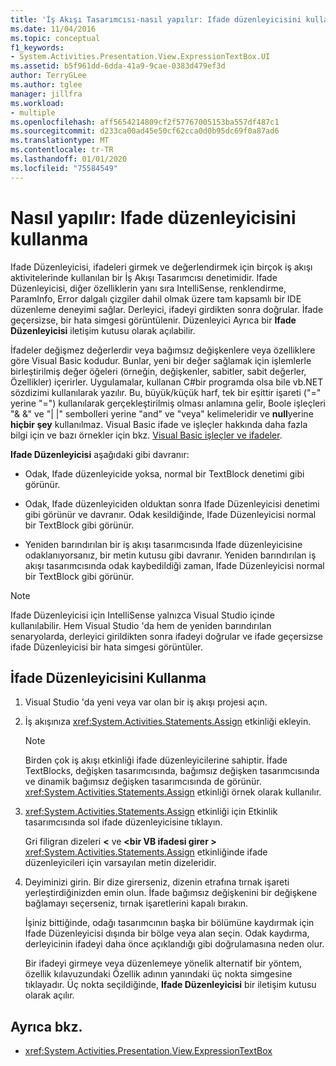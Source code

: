 ```yaml
---
title: 'İş Akışı Tasarımcısı-nasıl yapılır: Ifade düzenleyicisini kullanma'
ms.date: 11/04/2016
ms.topic: conceptual
f1_keywords:
- System.Activities.Presentation.View.ExpressionTextBox.UI
ms.assetid: b5f961dd-6dda-41a9-9cae-0383d479ef3d
author: TerryGLee
ms.author: tglee
manager: jillfra
ms.workload:
- multiple
ms.openlocfilehash: aff5654214809cf2f57767005153ba557df487c1
ms.sourcegitcommit: d233ca00ad45e50cf62cca0d0b95dc69f0a87ad6
ms.translationtype: MT
ms.contentlocale: tr-TR
ms.lasthandoff: 01/01/2020
ms.locfileid: "75584549"
---
```

# <a name="how-to-use-the-expression-editor"></a>Nasıl yapılır: Ifade düzenleyicisini kullanma

Ifade Düzenleyicisi, ifadeleri girmek ve değerlendirmek için birçok iş akışı aktivitelerinde kullanılan bir İş Akışı Tasarımcısı denetimidir. Ifade Düzenleyicisi, diğer özelliklerin yanı sıra IntelliSense, renklendirme, ParamInfo, Error dalgalı çizgiler dahil olmak üzere tam kapsamlı bir IDE düzenleme deneyimi sağlar. Derleyici, ifadeyi girdikten sonra doğrular. İfade geçersizse, bir hata simgesi görüntülenir. Düzenleyici Ayrıca bir **Ifade Düzenleyicisi** iletişim kutusu olarak açılabilir.

İfadeler değişmez değerlerdir veya bağımsız değişkenlere veya özelliklere göre Visual Basic kodudur. Bunlar, yeni bir değer sağlamak için işlemlerle birleştirilmiş değer öğeleri (örneğin, değişkenler, sabitler, sabit değerler, Özellikler) içerirler. Uygulamalar, kullanan C#bir programda olsa bile vb.NET sözdizimi kullanılarak yazılır. Bu, büyük/küçük harf, tek bir eşittir işareti ("=" yerine "=") kullanılarak gerçekleştirilmiş olması anlamına gelir, Boole işleçleri "& &" ve "| |" sembolleri yerine "and" ve "veya" kelimeleridir ve **null**yerine **hiçbir şey** kullanılmaz. Visual Basic ifade ve işleçler hakkında daha fazla bilgi için ve bazı örnekler için bkz. [Visual Basic işleçler ve ifadeler](/previous-versions/visualstudio/visual-studio-2010/a1w3te48(v=vs.100)).

**Ifade Düzenleyicisi** aşağıdaki gibi davranır:

- Odak, Ifade düzenleyicide yoksa, normal bir TextBlock denetimi gibi görünür.

- Odak, Ifade düzenleyiciden olduktan sonra Ifade Düzenleyicisi denetimi gibi görünür ve davranır. Odak kesildiğinde, Ifade Düzenleyicisi normal bir TextBlock gibi görünür.

- Yeniden barındırılan bir iş akışı tasarımcısında Ifade düzenleyicisine odaklanıyorsanız, bir metin kutusu gibi davranır. Yeniden barındırılan iş akışı tasarımcısında odak kaybedildiği zaman, Ifade Düzenleyicisi normal bir TextBlock gibi görünür.

> [!NOTE]
> Ifade Düzenleyicisi için IntelliSense yalnızca Visual Studio içinde kullanılabilir. Hem Visual Studio 'da hem de yeniden barındırılan senaryolarda, derleyici girildikten sonra ifadeyi doğrular ve ifade geçersizse ifade Düzenleyicisi bir hata simgesi görüntüler.

## <a name="use-the-expression-editor"></a>İfade Düzenleyicisini Kullanma

1. Visual Studio 'da yeni veya var olan bir iş akışı projesi açın.

2. İş akışınıza <xref:System.Activities.Statements.Assign> etkinliği ekleyin.

    > [!NOTE]
    > Birden çok iş akışı etkinliği ifade düzenleyicilerine sahiptir. İfade TextBlocks, değişken tasarımcısında, bağımsız değişken tasarımcısında ve dinamik bağımsız değişken tasarımcısında de görünür. <xref:System.Activities.Statements.Assign> etkinliği örnek olarak kullanılır.

3. <xref:System.Activities.Statements.Assign> etkinliği için Etkinlik tasarımcısında sol ifade düzenleyicisine tıklayın.

     Gri filigran dizeleri **\<** ve **\<bir VB ifadesi girer >** <xref:System.Activities.Statements.Assign> etkinliğinde ifade düzenleyicileri için varsayılan metin dizeleridir.

4. Deyiminizi girin. Bir dize girerseniz, dizenin etrafına tırnak işareti yerleştirdiğinizden emin olun. İfade bağımsız değişkenini bir değişkene bağlamayı seçerseniz, tırnak işaretlerini kapalı bırakın.

     İşiniz bittiğinde, odağı tasarımcının başka bir bölümüne kaydırmak için Ifade Düzenleyicisi dışında bir bölge veya alan seçin. Odak kaydırma, derleyicinin ifadeyi daha önce açıklandığı gibi doğrulamasına neden olur.

     Bir ifadeyi girmeye veya düzenlemeye yönelik alternatif bir yöntem, özellik kılavuzundaki Özellik adının yanındaki üç nokta simgesine tıklayadır. Üç nokta seçildiğinde, **Ifade Düzenleyicisi** bir iletişim kutusu olarak açılır.

## <a name="see-also"></a>Ayrıca bkz.

- <xref:System.Activities.Presentation.View.ExpressionTextBox>
